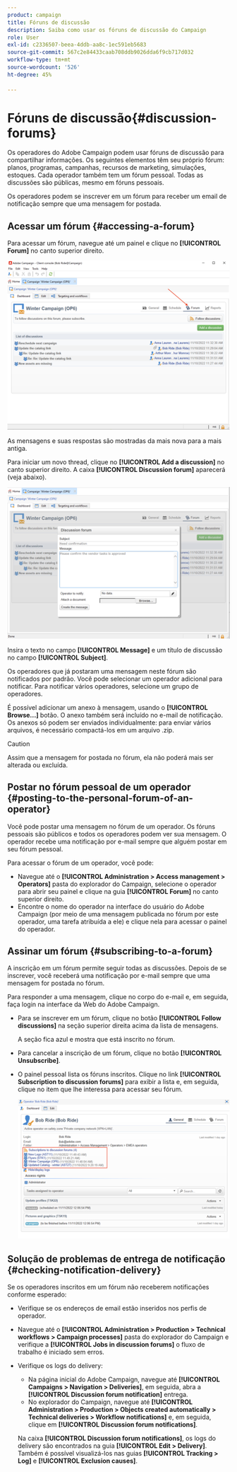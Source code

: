 ```yaml
---
product: campaign
title: Fóruns de discussão
description: Saiba como usar os fóruns de discussão do Campaign
role: User
exl-id: c2336507-beea-4ddb-aa8c-1ec591eb5683
source-git-commit: 567c2e84433caab708ddb9026dda6f9cb717d032
workflow-type: tm+mt
source-wordcount: '526'
ht-degree: 45%

---
```


# Fóruns de discussão{#discussion-forums}

Os operadores do Adobe Campaign podem usar fóruns de discussão para compartilhar informações. Os seguintes elementos têm seu próprio fórum: planos, programas, campanhas, recursos de marketing, simulações, estoques. Cada operador também tem um fórum pessoal. Todas as discussões são públicas, mesmo em fóruns pessoais.

Os operadores podem se inscrever em um fórum para receber um email de notificação sempre que uma mensagem for postada.

## Acessar um fórum {#accessing-a-forum}

Para acessar um fórum, navegue até um painel e clique no **[!UICONTROL Forum]** no canto superior direito.

![](assets/mrm-forum-icon.png)

As mensagens e suas respostas são mostradas da mais nova para a mais antiga.

Para iniciar um novo thread, clique no **[!UICONTROL Add a discussion]** no canto superior direito. A caixa **[!UICONTROL Discussion forum]** aparecerá (veja abaixo).

![](assets/mrm-forum-new-thread.png)


Insira o texto no campo **[!UICONTROL Message]** e um título de discussão no campo **[!UICONTROL Subject]**.

Os operadores que já postaram uma mensagem neste fórum são notificados por padrão. Você pode selecionar um operador adicional para notificar. Para notificar vários operadores, selecione um grupo de operadores.

É possível adicionar um anexo à mensagem, usando o  **[!UICONTROL Browse...]** botão. O anexo também será incluído no e-mail de notificação. Os anexos só podem ser enviados individualmente: para enviar vários arquivos, é necessário compactá-los em um arquivo .zip.

>[!CAUTION]
>
>Assim que a mensagem for postada no fórum, ela não poderá mais ser alterada ou excluída.

## Postar no fórum pessoal de um operador {#posting-to-the-personal-forum-of-an-operator}

Você pode postar uma mensagem no fórum de um operador. Os fóruns pessoais são públicos e todos os operadores podem ver sua mensagem. O operador recebe uma notificação por e-mail sempre que alguém postar em seu fórum pessoal.

Para acessar o fórum de um operador, você pode:

* Navegue até o **[!UICONTROL Administration > Access management > Operators]** pasta do explorador do Campaign, selecione o operador para abrir seu painel e clique na guia **[!UICONTROL Forum]** no canto superior direito.
* Encontre o nome do operador na interface do usuário do Adobe Campaign (por meio de uma mensagem publicada no fórum por este operador, uma tarefa atribuída a ele) e clique nela para acessar o painel do operador.

## Assinar um fórum {#subscribing-to-a-forum}

A inscrição em um fórum permite seguir todas as discussões. Depois de se inscrever, você receberá uma notificação por e-mail sempre que uma mensagem for postada no fórum.

Para responder a uma mensagem, clique no corpo do e-mail e, em seguida, faça login na interface da Web do Adobe Campaign.

* Para se inscrever em um fórum, clique no botão **[!UICONTROL Follow discussions]** na seção superior direita acima da lista de mensagens.

  A seção fica azul e mostra que está inscrito no fórum.

* Para cancelar a inscrição de um fórum, clique no botão **[!UICONTROL Unsubscribe]**.

* O painel pessoal lista os fóruns inscritos. Clique no link **[!UICONTROL Subscription to discussion forums]** para exibir a lista e, em seguida, clique no item que lhe interessa para acessar seu fórum.

  ![](assets/forum-subscribed.png)


## Solução de problemas de entrega de notificação {#checking-notification-delivery}

Se os operadores inscritos em um fórum não receberem notificações conforme esperado:

* Verifique se os endereços de email estão inseridos nos perfis de operador.
* Navegue até o **[!UICONTROL Administration > Production > Technical workflows > Campaign processes]** pasta do explorador do Campaign e verifique a **[!UICONTROL Jobs in discussion forums]** o fluxo de trabalho é iniciado sem erros.
* Verifique os logs do delivery:

   * Na página inicial do Adobe Campaign, navegue até **[!UICONTROL Campaigns > Navigation > Deliveries]**, em seguida, abra a **[!UICONTROL Discussion forum notification]** entrega.
   * No explorador do Campaign, navegue até **[!UICONTROL Administration > Production > Objects created automatically > Technical deliveries > Workflow notifications]** e, em seguida, clique em **[!UICONTROL Discussion forum notifications]**.

  Na caixa **[!UICONTROL Discussion forum notifications]**, os logs do delivery são encontrados na guia **[!UICONTROL Edit > Delivery]**. Também é possível visualizá-los nas guias **[!UICONTROL Tracking > Log]** e **[!UICONTROL Exclusion causes]**.
